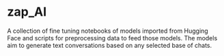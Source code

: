 # zap_AI
A collection of fine tuning notebooks of models imported from Hugging Face and scripts for preprocessing data to feed those models. The models aim to generate text conversations based on any selected base of chats. 
